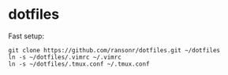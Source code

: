 # dotfiles

Fast setup:
```
git clone https://github.com/ransonr/dotfiles.git ~/dotfiles
ln -s ~/dotfiles/.vimrc ~/.vimrc
ln -s ~/dotfiles/.tmux.conf ~/.tmux.conf
```
